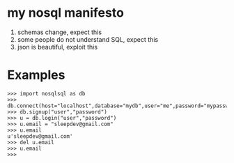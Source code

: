 my nosql manifesto
==================

1. schemas change, expect this
2. some people do not understand SQL, expect this
3. json is beautiful, exploit this

Examples
========
    >>> import nosqlsql as db
    >>> db.connect(host="localhost",database="mydb",user="me",password="mypassword")
    >>> db.signup("user","password")
    >>> u = db.login("user","password")
    >>> u.email = "sleepdev@gmail.com"
    >>> u.email
    u'sleepdev@gmail.com'
    >>> del u.email
    >>> u.email
    >>> 
